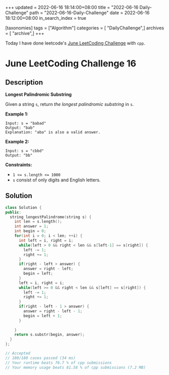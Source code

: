 +++
updated = 2022-06-16 18:14:00+08:00
title = "2022-06-16 Daily-Challenge"
path = "2022-06-16-Daily-Challenge"
date = 2022-06-16 18:12:00+08:00
in_search_index = true

[taxonomies]
tags = ["Algorithm"]
categories = [ "DailyChallenge",]
archives = [ "archive",]
+++

Today I have done leetcode's [June LeetCoding Challenge](https://leetcode.com/problems/longest-palindromic-substring/) with `cpp`.

<!-- more -->

# June LeetCoding Challenge 16

## Description

**Longest Palindromic Substring**

Given a string `s`, return *the longest palindromic substring* in `s`.

 

**Example 1:**

```
Input: s = "babad"
Output: "bab"
Explanation: "aba" is also a valid answer.
```

**Example 2:**

```
Input: s = "cbbd"
Output: "bb"
```

 

**Constraints:**

- `1 <= s.length <= 1000`
- `s` consist of only digits and English letters.

## Solution

``` cpp
class Solution {
public:
  string longestPalindrome(string s) {
    int len = s.length();
    int answer = 1;
    int begin = 0;
    for(int i = 0; i < len; ++i) {
      int left = i, right = i;
      while(left > 0 && right < len && s[left-1] == s[right]) {
        left -= 1;
        right += 1;
      }
      if(right - left > answer) {
        answer = right - left;
        begin = left;
      }
      left = i, right = i;
      while(left >= 0 && right < len && s[left] == s[right]) {
        left -= 1;
        right += 1;
      }
      if(right - left - 1 > answer) {
        answer = right - left - 1;
        begin = left + 1;
      }
      
    }
    return s.substr(begin, answer);
  }
};

// Accepted
// 180/180 cases passed (34 ms)
// Your runtime beats 76.7 % of cpp submissions
// Your memory usage beats 81.58 % of cpp submissions (7.2 MB)
```

